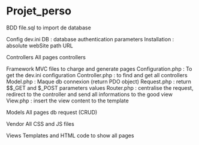 # Projet_perso

BDD
    file.sql to import de database

Config
    dev.ini
        DB : database authentication parameters
        Installation : absolute webSite path URL

Controllers
    All pages controllers

Framework
    MVC files to charge and generate pages
    Configuration.php : To get the dev.ini configuration
    Controller.php : to find and get all controllers
    Model.php : Maque db connexion (return PDO object)
    Request.php : return $$_GET and $_POST parameters values
    Router.php : centralise the request, redirect to the controller and send all informations to the good view
    View.php : insert the view content to the template
    
Models
    All pages db request (CRUD)

Vendor
    All CSS and JS files

Views
    Templates and HTML code to show all pages